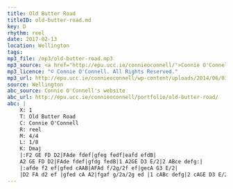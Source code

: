 ```yaml
---
title: Old Butter Road
titleID: old-butter-road.md
key: D
rhythm: reel
date: 2017-02-13
location: Wellington
tags:
mp3_file: /mp3/old-butter-road.mp3
mp3_source: <a href="http://epu.ucc.ie/connieoconnell/">Connie O'Connell</a>
mp3_licence: "© Connie O'Connell. All Rights Reserved."
mp3_url: http://epu.ucc.ie/connieoconnell/wp-content/uploads/2014/06/01OldButterRoad.mp3
source: Wellington
abc_source: Connie O'Connell's website
abc_url: http://epu.ucc.ie/connieoconnell/portfolio/old-butter-road/
abc: |
    X: 1
    T: Old Butter Road
    C: Connie O'Connell
    R: reel
    M: 4/4
    L: 1/8
    K: Dmaj
    |:F2 GE FD D2|FAde fdef|gfeg fedf|eafd efdB|
    A2 GE FD D2|FAde fdef|gfdg fedB|1 A2GE D3 E/2|2 ABce defg:|
    |:afde f2 ef|gfed cAAB|AFAd f/2g/2f ef|gecA G3 E/2|
    |D2 FA d2 ef |gfed cA A2|fgaf g/2a/2g ed |1 cABc defg|2 cAGE D3 E/2:|
---
```

